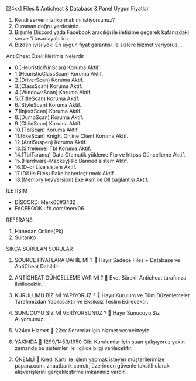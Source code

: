 [24xx] Files & Anticheat & Database & Panel Uygun Fiyatlar
1.	Kendi serverinizi kurmak mı istiyorsunuz?
2.	O zaman doğru yerdesiniz.
3.	Bizimle Discord yada Facebook aracılığı ile iletişime geçerek kafanızdaki server’i tasarlayabiliriz.
4.	Bizden iyisi yok! En uygun fiyat garantisi ile sizlere hizmet veriyoruz…

AntiCheat Özelliklerimiz Nelerdir
-   0.(HeuristicWinScan) Koruma Aktif. 
-   1.(HeuristicClassScan) Koruma Aktif. 
-   2.(DriverScan) Koruma Aktif.
-   3.(ClassScan) Koruma Aktif.
-   4.(WindowsScan) Koruma Aktif. 
-   5.(TitleScan) Koruma Aktif. 
-   6.(StyleScan) Koruma Aktif. 
-   7.(InjectScan) Koruma Aktif. 
-   8.(DumpScan) Koruma Aktif. 
-   9.(ChildScan) Koruma Aktif. 
-   10.(TblScan) Koruma Aktif. 
-   11.(ExeScan) Knight Online Client Koruma Aktif.
-   12.(AntiSuspen) Koruma Aktif. 
-   13.(Şifreleme) Tbl Koruma Aktif.
-   14.(TblTarama) Data Otamatik yükleme Ftp ve httpss Güncelleme Aktif.
-   15.(Hardware-Mackey) Pc Banned sistem Aktif.
-   16.(D-c) Live sistem Aktif.
-   17.(Dll ile Files) Pake haberleştirmek Aktif.
-   18.(Memory keyVersion) Exe Asm ile Dll bağlantısı Aktif.

İLETİŞİM
+ DİSCORD: Merx06#3432
+ FACEBOOK : fb.com/merx06

REFERANS
1.	Hanedan Online(Pk)
2.	Sultanko 






SIKÇA SORULAN SORULAR
1.	SOURCE FİYATLARA DAHİL Mİ ?
	Hayır Sadece Files + Database ve AntiCheat Dahildir.

2.	ANTİCHEAT GÜNCELLEME VAR MI ?
	Evet Sürekli Anticheat tarafınıza iletilecektir.

3.	KURULUMU BİZ Mİ YAPIYORUZ ?
	Hayır Kurulum ve Tüm Düzenlemeler Tarafımızdan Yapılacaktır ve Eksiksiz Teslim Edilecektir.

4.	SUNUCUYU SİZ Mİ VERİYORSUNUZ ?
	Hayır Sunucuyu Siz Alıyorsunuz.

5.	V24xx Hizmet
	22xx Serverlar için hizmet vermekteyiz.

6.	YAKINDA
	1299/1453/1950 Gibi Kurulumlar İçin şuan çalışıyoruz yakın zamanda bu sistemler ile ilgilide bilgi verilecektir.

7.	ÖNEMLİ
	Kredi Kartı ile işlem yapmak isteyen müşterilerimize papara.com, ziraatbank.com.tr, üzerinden güvenle taksitli olarak alışverişlerini gerçekleştirme imkanımız vardır.

